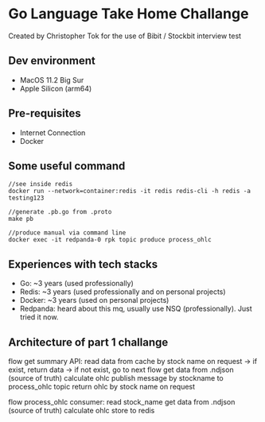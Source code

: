 # Go Language Take Home Challange

Created by Christopher Tok for the use of Bibit / Stockbit interview test

## Dev environment
- MacOS 11.2 Big Sur
- Apple Silicon (arm64)

## Pre-requisites
- Internet Connection
- Docker

## Some useful command
```
//see inside redis
docker run --network=container:redis -it redis redis-cli -h redis -a testing123

//generate .pb.go from .proto
make pb

//produce manual via command line
docker exec -it redpanda-0 rpk topic produce process_ohlc
```

## Experiences with tech stacks
- Go: ~3 years (used professionally)
- Redis: ~3 years (used professionally and on personal projects)
- Docker: ~3 years (used on personal projects)
- Redpanda: heard about this mq, usually use NSQ (professionally). Just tried it now.

## Architecture of part 1 challange
flow get summary API:
read data from cache by stock name on request
-> if exist, return data
-> if not exist, go to next flow
get data from .ndjson (source of truth)
calculate ohlc
publish message by stockname to process_ohlc topic
return ohlc by stock name on request

flow process_ohlc consumer:
read stock_name
get data from .ndjson (source of truth)
calculate ohlc
store to redis